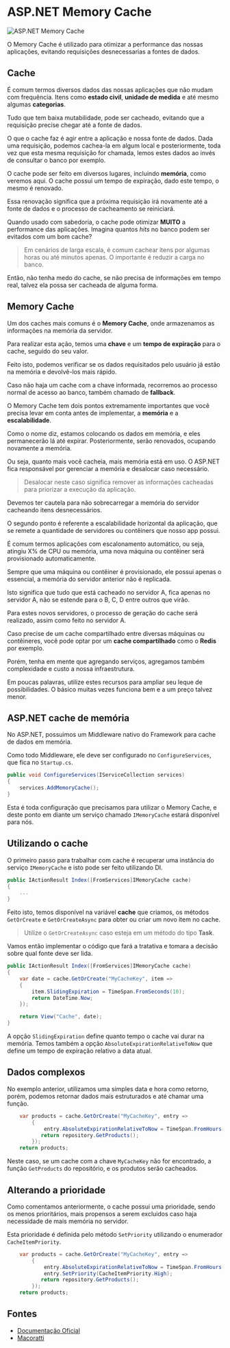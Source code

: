 # ASP.NET Memory Cache

![ASP.NET Memory Cache](https://baltaio.blob.core.windows.net/blog/aspnet-memory-cache.jpg)

O Memory Cache é utilizado para otimizar a performance das nossas aplicações, evitando requisições desnecessarias a fontes de dados.

## Cache

É comum termos diversos dados das nossas aplicações que não mudam com frequência. Itens como **estado civil**, **unidade de medida** e até mesmo algumas **categorias**.

Tudo que tem baixa mutabilidade, pode ser cacheado, evitando que a requisição precise chegar até a fonte de dados.

O que o cache faz é agir entre a aplicação e nossa fonte de dados. Dada uma requisição, podemos cachea-la em algum local e posteriormente, toda vez que esta mesma requisição for chamada, lemos estes dados ao invés de consultar o banco por exemplo.

O cache pode ser feito em diversos lugares, incluindo **memória**, como veremos aqui. O cache possui um tempo de expiração, dado este tempo, o mesmo é renovado.

Essa renovação significa que a próxima requisição irá novamente até a fonte de dados e o processo de cacheamento se reiniciará.

Quando usado com sabedoria, o cache pode otimizar **MUITO** a performance das aplicações. Imagina quantos _hits_ no banco podem ser evitados com um bom cache?

> Em cenários de larga escala, é comum cachear itens por algumas horas ou até minutos apenas. O importante é reduzir a carga no banco.

Então, não tenha medo do cache, se não precisa de informações em tempo real, talvez ela possa ser cacheada de alguma forma.

## Memory Cache

Um dos caches mais comuns é o **Memory Cache**, onde armazenamos as informações na memória da servidor.

Para realizar esta ação, temos uma **chave** e um **tempo de expiração** para o cache, seguido do seu valor.

Feito isto, podemos verificar se os dados requisitados pelo usuário já estão na memória e devolvê-los mais rápido.

Caso não haja um cache com a chave informada, recorremos ao processo normal de acesso ao banco, também chamado de **fallback**.

O Memory Cache tem dois pontos extremamente importantes que você precisa levar em conta antes de implementar, a **memória** e a **escalabilidade**.

Como o nome diz, estamos colocando os dados em memória, e eles permanecerão lá até expirar. Posteriormente, serão renovados, ocupando novamente a memória.

Ou seja, quanto mais você cacheia, mais memória está em uso. O ASP.NET fica responsável por gerenciar a memória e desalocar caso necessário.

> Desalocar neste caso significa remover as informações cacheadas para priorizar a execução da aplicação.

Devemos ter cautela para não sobrecarregar a memória do servidor cacheando itens desnecessários.

O segundo ponto é referente a escalabilidade horizontal da aplicação, que se remete a quantidade de servidores ou contêiners que nosso app possui.

É comum termos aplicações com escalonamento automático, ou seja, atingiu X% de CPU ou memória, uma nova máquina ou contêiner será provisionado automaticamente.

Sempre que uma máquina ou contêiner é provisionado, ele possui apenas o essencial, a memória do servidor anterior não é replicada.

Isto significa que tudo que está cacheado no servidor A, fica apenas no servidor A, não se estende para o B, C, D entre outros que virão.

Para estes novos servidores, o processo de geração do cache será realizado, assim como feito no servidor A.

Caso precise de um cache compartilhado entre diversas máquinas ou contêineres, você pode optar por um **cache compartilhado** como o **Redis** por exemplo.

Porém, tenha em mente que agregando serviços, agregamos também complexidade e custo a nossa infraestrutura.

Em poucas palavras, utilize estes recursos para ampliar seu leque de possibilidades. O básico muitas vezes funciona bem e a um preço talvez menor.

## ASP.NET cache de memória

No ASP.NET, possuimos um Middleware nativo do Framework para cache de dados em memória.

Como todo Middleware, ele deve ser configurado no <code>ConfigureServices</code>, que fica no <code>Startup.cs</code>.

```csharp
public void ConfigureServices(IServiceCollection services)
{
    services.AddMemoryCache();
}
```

Esta é toda configuração que precisamos para utilizar o Memory Cache, e deste ponto em diante um serviço chamado <code>IMemoryCache</code> estará disponível para nós.

## Utilizando o cache

O primeiro passo para trabalhar com cache é recuperar uma instância do serviço <code>IMemoryCache</code> e isto pode ser feito utilizando DI.

```csharp
public IActionResult Index([FromServices]IMemoryCache cache)
{
    ...
}
```

Feito isto, temos disponível na variável **cache** que criamos, os métodos <code>GetOrCreate</code> e <code>GetOrCreateAsync</code> para obter ou criar um novo item no cache.

> Utilize o <code>GetOrCreateAsync</code> caso esteja em um método do tipo **Task**.

Vamos então implementar o código que fará a tratativa e tomara a decisão sobre qual fonte deve ser lida.

```csharp
public IActionResult Index([FromServices]IMemoryCache cache)
{
    var date = cache.GetOrCreate("MyCacheKey", item =>
    {
        item.SlidingExpiration = TimeSpan.FromSeconds(10);
        return DateTime.Now;
    });

    return View("Cache", date);
}
```

A opção <code>SlidingExpiration</code> define quanto tempo o cache vai durar na memória. Temos também a opção <code>AbsoluteExpirationRelativeToNow</code> que define um tempo de expiração relativo a data atual.

## Dados complexos

No exemplo anterior, utilizamos uma simples data e hora como retorno, porém, podemos retornar dados mais estruturados e até chamar uma função.

```csharp
    var products = cache.GetOrCreate("MyCacheKey", entry =>
   	    {
  	        entry.AbsoluteExpirationRelativeToNow = TimeSpan.FromHours(1);
	       return repository.GetProducts();
        });
    return products;
```

Neste caso, se um cache com a chave <code>MyCacheKey</code> não for encontrado, a função <code>GetProducts</code> do repositório, e os produtos serão cacheados.

## Alterando a prioridade

Como comentamos anteriormente, o cache possui uma prioridade, sendo os menos prioritários, mais propensos a serem excluidos caso haja necessidade de mais memória no servidor.

Esta prioridade é definida pelo método <code>SetPriority</code> utilizando o enumerador <code>CacheItemPriority</code>.

```csharp
    var products = cache.GetOrCreate("MyCacheKey", entry =>
   	    {
  	        entry.AbsoluteExpirationRelativeToNow = TimeSpan.FromHours(1);
            entry.SetPriority(CacheItemPriority.High);
	       return repository.GetProducts();
        });
    return products;
```

## Fontes

- [Documentação Oficial](https://docs.microsoft.com/pt-br/aspnet/core/performance/caching/memory?view=aspnetcore-3.1)
- [Macoratti](http://www.macoratti.net/19/06/aspc_cache1.htm)
